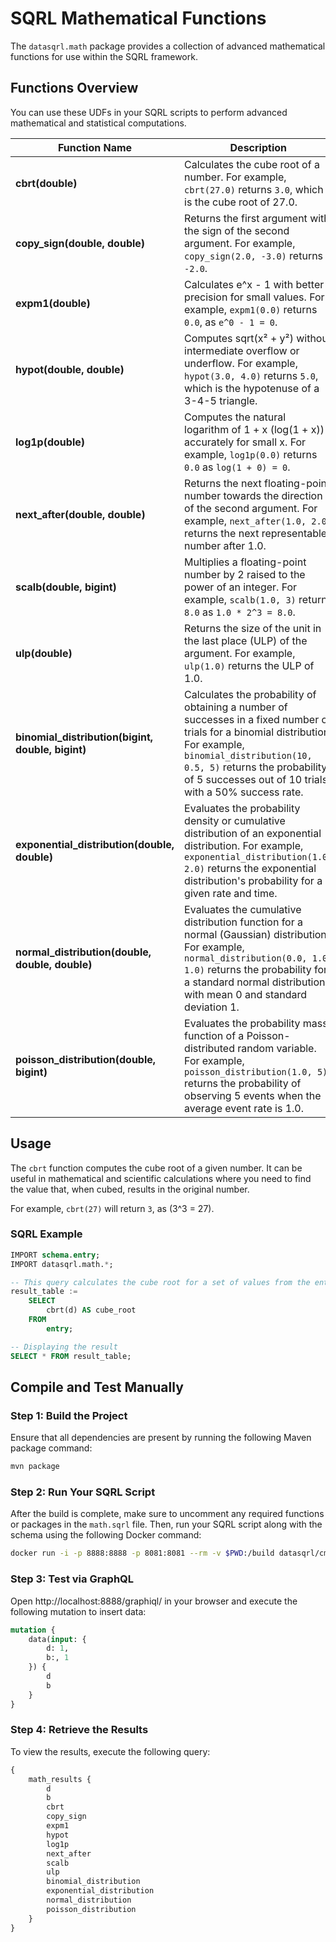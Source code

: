 # SQRL Mathematical Functions

The `datasqrl.math` package provides a collection of advanced mathematical functions for use within the SQRL framework.

## Functions Overview

You can use these UDFs in your SQRL scripts to perform advanced mathematical and statistical computations.

| **Function Name**                   | **Description**                                                                                                                                                         |
|-------------------------------------|-------------------------------------------------------------------------------------------------------------------------------------------------------------------------|
| **cbrt(double)**                    | Calculates the cube root of a number. For example, `cbrt(27.0)` returns `3.0`, which is the cube root of 27.0.                                                          |
| **copy_sign(double, double)**       | Returns the first argument with the sign of the second argument. For example, `copy_sign(2.0, -3.0)` returns `-2.0`.                                                    |
| **expm1(double)**                   | Calculates e^x - 1 with better precision for small values. For example, `expm1(0.0)` returns `0.0`, as `e^0 - 1 = 0`.                                                   |
| **hypot(double, double)**           | Computes sqrt(x² + y²) without intermediate overflow or underflow. For example, `hypot(3.0, 4.0)` returns `5.0`, which is the hypotenuse of a 3-4-5 triangle.            |
| **log1p(double)**                   | Computes the natural logarithm of 1 + x (log(1 + x)) accurately for small x. For example, `log1p(0.0)` returns `0.0` as `log(1 + 0) = 0`.                              |
| **next_after(double, double)**      | Returns the next floating-point number towards the direction of the second argument. For example, `next_after(1.0, 2.0)` returns the next representable number after 1.0. |
| **scalb(double, bigint)**           | Multiplies a floating-point number by 2 raised to the power of an integer. For example, `scalb(1.0, 3)` returns `8.0` as `1.0 * 2^3 = 8.0`.                             |
| **ulp(double)**                     | Returns the size of the unit in the last place (ULP) of the argument. For example, `ulp(1.0)` returns the ULP of 1.0.                                                   |
| **binomial_distribution(bigint, double, bigint)** | Calculates the probability of obtaining a number of successes in a fixed number of trials for a binomial distribution. For example, `binomial_distribution(10, 0.5, 5)` returns the probability of 5 successes out of 10 trials with a 50% success rate. |
| **exponential_distribution(double, double)** | Evaluates the probability density or cumulative distribution of an exponential distribution. For example, `exponential_distribution(1.0, 2.0)` returns the exponential distribution's probability for a given rate and time. |
| **normal_distribution(double, double, double)** | Evaluates the cumulative distribution function for a normal (Gaussian) distribution. For example, `normal_distribution(0.0, 1.0, 1.0)` returns the probability for a standard normal distribution with mean 0 and standard deviation 1. |
| **poisson_distribution(double, bigint)** | Evaluates the probability mass function of a Poisson-distributed random variable. For example, `poisson_distribution(1.0, 5)` returns the probability of observing 5 events when the average event rate is 1.0. |

## Usage

The `cbrt` function computes the cube root of a given number. It can be useful in mathematical and scientific calculations where you need to find the value that, when cubed, results in the original number.

For example, `cbrt(27)` will return `3`, as \(3^3 = 27\).

### SQRL Example

```sql
IMPORT schema.entry;
IMPORT datasqrl.math.*;

-- This query calculates the cube root for a set of values from the entry table
result_table := 
    SELECT 
        cbrt(d) AS cube_root 
    FROM 
        entry;

-- Displaying the result
SELECT * FROM result_table;
```

## Compile and Test Manually

### Step 1: Build the Project
Ensure that all dependencies are present by running the following Maven package command:
```bash
mvn package
```

### Step 2: Run Your SQRL Script

After the build is complete, make sure to uncomment any required functions or packages in the `math.sqrl` file.
Then, run your SQRL script along with the schema using the following Docker command:
```bash
docker run -i -p 8888:8888 -p 8081:8081 --rm -v $PWD:/build datasqrl/cmd:v0.5.6 run math.sqrl schema.graphqls
```

### Step 3: Test via GraphQL

Open http://localhost:8888/graphiql/ in your browser and execute the following mutation to insert data:
```graphql
mutation {
    data(input: {
        d: 1,
        b:, 1
    }) {
        d
        b
    }
}
```

### Step 4: Retrieve the Results

To view the results, execute the following query:
```graphql
{
    math_results {
        d
        b
        cbrt
        copy_sign
        expm1
        hypot
        log1p
        next_after
        scalb
        ulp
        binomial_distribution
        exponential_distribution
        normal_distribution
        poisson_distribution
    }
}
```